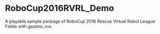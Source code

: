# RoboCup2016RVRL_Demo
A playable sample package of RoboCup 2016 Rescue Virtual Robot League Fields with gazebo_ros.


